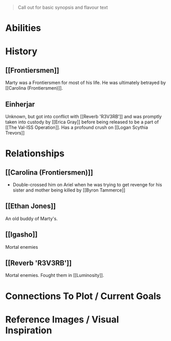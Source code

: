 > Call out for basic synopsis and flavour text

# Abilities

# History
## [[Frontiersmen]]
Marty was a Frontiersmen for most of his life. He was ultimately betrayed by [[Carolina (Frontiersmen)]].

## Einherjar
Unknown, but got into conflict with [[Reverb 'R3V3RB']]  and was promptly taken into custody by [[Erica Gray]] before being released to be a part of [[The Val-ISS Operation]]. Has a profound crush on [[Logan Scythia Trevors]]

# Relationships
## [[Carolina (Frontiersmen)]]
* Double-crossed him on Ariel when he was trying to get revenge for his sister and mother being killed by [[Byron Tammerce]]
## [[Ethan Jones]]
An old buddy of Marty's.
## [[Igasho]]
Mortal enemies
## [[Reverb 'R3V3RB']]
Mortal enemies. Fought them in [[Luminosity]].

# Connections To Plot / Current Goals

# Reference Images / Visual Inspiration